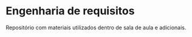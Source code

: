 # Engenharia de requisitos

Repositório com materiais utilizados dentro de sala de aula e adicionais.
